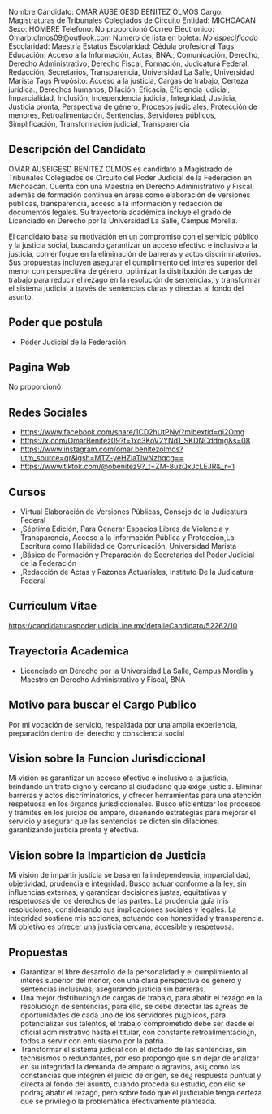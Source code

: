 Nombre Candidato: OMAR AUSEIGESD BENITEZ OLMOS
Cargo: Magistraturas de Tribunales Colegiados de Circuito
Entidad: MICHOACAN
Sexo: HOMBRE
Telefono: No proporcionó
Correo Electronico: Omarb.olmos09@outlook.com
Numero de lista en boleta: *No especificado*
Escolaridad: Maestría
Estatus Escolaridad: Cédula profesional
Tags Educación: Acceso a la Información, Actas, BNA., Comunicación, Derecho, Derecho Administrativo, Derecho Fiscal, Formación, Judicatura Federal, Redacción, Secretarios, Transparencia, Universidad La Salle, Universidad Marista
Tags Propósito: Acceso a la justicia, Cargas de trabajo, Certeza jurídica., Derechos humanos, Dilación, Eficacia, Eficiencia judicial, Imparcialidad, Inclusión, Independencia judicial, Integridad, Justicia, Justicia pronta, Perspectiva de género, Procesos judiciales, Protección de menores, Retroalimentación, Sentencias, Servidores públicos, Simplificación, Transformación judicial, Transparencia


## Descripción del Candidato 

OMAR AUSEIGESD BENITEZ OLMOS es candidato a Magistrado de Tribunales Colegiados de Circuito del Poder Judicial de la Federación en Michoacán. Cuenta con una Maestría en Derecho Administrativo y Fiscal, además de formación continua en áreas como elaboración de versiones públicas, transparencia, acceso a la información y redacción de documentos legales. Su trayectoria académica incluye el grado de Licenciado en Derecho por la Universidad La Salle, Campus Morelia.

El candidato basa su motivación en un compromiso con el servicio público y la justicia social, buscando garantizar un acceso efectivo e inclusivo a la justicia, con enfoque en la eliminación de barreras y actos discriminatorios. Sus propuestas incluyen asegurar el cumplimiento del interés superior del menor con perspectiva de género, optimizar la distribución de cargas de trabajo para reducir el rezago en la resolución de sentencias, y transformar el sistema judicial a través de sentencias claras y directas al fondo del asunto.


## Poder que postula

- Poder Judicial de la Federación


## Pagina Web

No proporcionó


## Redes Sociales

- https://www.facebook.com/share/1CD2hUtPNy/?mibextid=qi2Omg
- https://x.com/OmarBenitez09?t=1xc3KoV2YNd1_SKDNCddmg&s=08
- https://www.instagram.com/omar.benitezolmos?utm_source=qr&igsh=MTZ-yeHZlaTlwNzhqcg==
- https://www.tiktok.com/@obenitez9?_t=ZM-8uzQxJcLEJR&_r=1


## Cursos

- Virtual Elaboración de Versiones Públicas, Consejo de la Judicatura Federal
- ,Séptima Edición, Para Generar Espacios Libres de Violencia y Transparencia, Acceso a la Información Pública y Protección,La Escritura como Habilidad de Comunicación, Universidad Marista
- ,Básico de Formación y Preparación de Secretarios del Poder Judicial de la Federación
- ,Redacción de Actas y Razones Actuariales, Instituto De la Judicatura Federal


## Curriculum Vitae

https://candidaturaspoderjudicial.ine.mx/detalleCandidato/52262/10


## Trayectoria Academica

- Licenciado en Derecho por la Universidad La Salle, Campus Morelia y Maestro en Derecho Administrativo y Fiscal, BNA


## Motivo para buscar el Cargo Publico

Por mi vocación de servicio, respaldada por una amplia experiencia, preparación dentro del derecho y consciencia social


## Vision sobre la Funcion Jurisdiccional

Mi visión es garantizar un acceso efectivo e inclusivo a la justicia, brindando un trato digno y cercano al ciudadano que exige justicia. Eliminar barreras y actos discriminatorios, y ofrecer herramientas para una atención respetuosa en los órganos jurisdiccionales. Busco eficientizar los procesos y trámites en los juicios de amparo, diseñando estrategias para mejorar el servicio y asegurar que las sentencias se dicten sin dilaciones, garantizando justicia pronta y efectiva.


## Vision sobre la Imparticion de Justicia

Mi visión de impartir justicia se basa en la independencia, imparcialidad, objetividad, prudencia e integridad. Busco actuar conforme a la ley, sin influencias externas, y garantizar decisiones justas, equitativas y respetuosas de los derechos de las partes. La prudencia guía mis resoluciones, considerando sus implicaciones sociales y legales. La integridad sostiene mis acciones, actuando con honestidad y transparencia. Mi objetivo es ofrecer una justicia cercana, accesible y respetuosa.


## Propuestas

- Garantizar el libre desarrollo de la personalidad y el cumplimiento al interés superior del menor, con una clara perspectiva de género y sentencias inclusivas, asegurando justicia sin barreras.
- Una mejor distribucio¿n de cargas de trabajo, para abatir el rezago en la resolucio¿n de sentencias, para ello, se debe detectar las a¿reas de oportunidades de cada uno de los servidores pu¿blicos, para potencializar sus talentos, el trabajo comprometido debe ser desde el oficial administrativo hasta el titular, con constante retroalimentacio¿n, todos a servir con entusiasmo por la patria.
- Transformar el sistema judicial con el dictado de las sentencias, sin tecnisismos o redundantes, por eso propongo que sin dejar de analizar en su integridad la demanda de amparo o agravios, asi¿ como las constancias que integren el juicio de origen, se de¿ respuesta puntual y directa al fondo del asunto, cuando proceda su estudio, con ello se podra¿ abatir el rezago, pero sobre todo que el justiciable tenga certeza que se privilegio la problemática efectivamente planteada.

